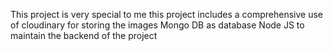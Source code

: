 This project is very special to me
this project includes a comprehensive use of cloudinary for storing the images
Mongo DB as database
Node JS to maintain the backend of the project

